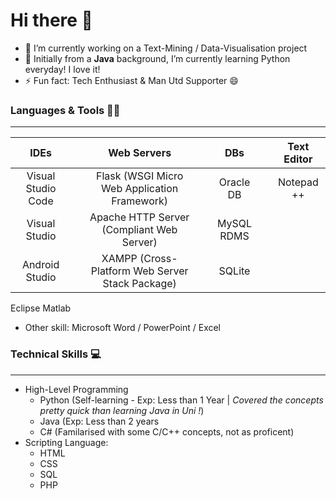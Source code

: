 # Hi there 👋

<!--
**xx-m-h-u-xx/xx-m-h-u-xx** is a ✨ _special_ ✨ repository because its `README.md` (this file) appears on your GitHub profile.

Here are some ideas to get you started: 
-->

- 🔭 I’m currently working on a Text-Mining / Data-Visualisation project
- 🌱 Initially from a **Java** background, I’m currently learning Python everyday! I love it!
- ⚡ Fun fact: Tech Enthusiast & Man Utd Supporter 😄

<!-- - 👯 I’m looking to collaborate on ...
- 🤔 I’m looking for help with ...
- 💬 Ask me about ...
- 📫 How to reach me: ...
- 😄 Pronouns: ... -->

### Languages & Tools 🔧🔨
------------------------------------------------------------------------------------------
IDEs  |                 | Web Servers | | DBs | | Text Editor
|:---:|           :---: | :---: | :---: | :---: |:---:|:---:|
Visual Studio Code |    | Flask (WSGI Micro Web Application Framework)    | | Oracle DB || Notepad ++
Visual Studio      |    | Apache HTTP Server (Compliant Web Server)       | | MySQL RDMS ||
Android Studio     |    | XAMPP (Cross-Platform Web Server Stack Package) | |SQLite ||
Eclipse
Matlab

* Other skill: Microsoft Word / PowerPoint / Excel


### Technical Skills 💻
------------------------------------------------------------------------------------------
  * High-Level Programming
    * Python (Self-learning - Exp: Less than 1 Year | _Covered the concepts pretty quick than learning Java in Uni !_)
    * Java (Exp: Less than 2 years
    * C# (Familarised with some C/C++ concepts, not as proficent)
  * Scripting Language:
    * HTML 
    * CSS
    * SQL
    * PHP   
